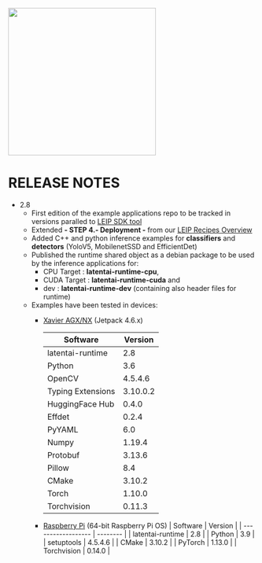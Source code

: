 <img src=https://latentai.com/wp-content/uploads/2022/10/logo.svg width=300/><br />

# RELEASE NOTES

- 2.8
    - First edition of the example applications repo to be tracked in versions paralled to [LEIP SDK tool](https://docs.latentai.io/leip-sdk/v2.8/release-notes) 
    - Extended **- STEP 4.- Deployment -** from our [LEIP Recipes Overview](https://docs.latentai.io/leip-sdk/v2.8/leip-recipes-overview) 
    - Added C++ and python inference examples for **classifiers** and **detectors** (YoloV5, MobilenetSSD and EfficientDet)
    - Published the runtime shared object as a debian package to be used by the inference applications for: 
        - CPU Target  : **latentai-runtime-cpu**, 
        - CUDA Target : **latentai-runtime-cuda** and 
        - dev         : **latentai-runtime-dev** (containing also header files for runtime)
    - Examples have been tested in devices:
        - [Xavier AGX/NX](setup_scripts/agx_nx) (Jetpack 4.6.x)
        
            | Software           | Version  |
            | ------------------ | -------- |
            | latentai-runtime   | 2.8      |
            | Python             | 3.6      |
            | OpenCV             | 4.5.4.6  |
            | Typing Extensions  | 3.10.0.2 |
            | HuggingFace Hub    | 0.4.0    |
            | Effdet             | 0.2.4    |
            | PyYAML             | 6.0      |
            | Numpy              | 1.19.4   |
            | Protobuf           | 3.13.6   |
            | Pillow             | 8.4      |
            | CMake              | 3.10.2   |
            | Torch              | 1.10.0   |
            | Torchvision        | 0.11.3   |
        - [Raspberry Pi](setup_scripts/rpi) (64-bit Raspberry Pi OS)
            | Software           | Version  |
            | ------------------ | -------- |
            | latentai-runtime   | 2.8      |
            | Python             | 3.9      |
            | setuptools         | 4.5.4.6  |
            | CMake              | 3.10.2   |
            | PyTorch            | 1.13.0   |
            | Torchvision        | 0.14.0   |
